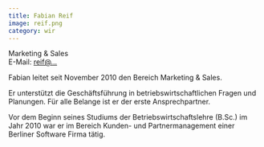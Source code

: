 ```yaml
---
title: Fabian Reif
image: reif.png
category: wir
---
```

<!-- This comment is a workaround for a bug #439 of jekyll -->
Marketing & Sales  
E-Mail: [reif@...](mailto:reif@asdf-systems.de)

Fabian leitet seit November 2010 den Bereich Marketing & Sales.

Er unterstützt die Geschäftsführung in betriebswirtschaftlichen Fragen und Planungen. Für alle Belange ist er der erste Ansprechpartner.

Vor dem Beginn seines Studiums der Betriebswirtschaftslehre (B.Sc.) im Jahr 2010 war er im Bereich Kunden- und Partnermanagement einer Berliner Software Firma tätig.
